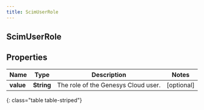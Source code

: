 ```yaml
---
title: ScimUserRole
---
```

## ScimUserRole


## Properties

| Name | Type | Description | Notes |
| ------------ | ------------- | ------------- | ------------- |
| **value** | <!----><!---->**String**<!----> | The role of the Genesys Cloud user. |  [optional] |
{: class="table table-striped"}



